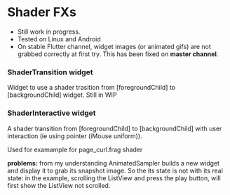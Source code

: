 # Shader FXs


- Still work in progress.
- Tested on Linux and Android
- On stable Flutter channel, widget images (or animated gifs) are not 
grabbed correctly at first try. This has been fixed on **master channel**.

### ShaderTransition widget
Widget to use a shader trasition from [foregroundChild] to [backgroundChild] widget.
Still in WIP

### ShaderInteractive widget
A shader transition from [foregroundChild] to [backgroundChild] with 
user interaction (ie using pointer (iMouse uniform)).

Used for examample for page_curl.frag shader


**problems:** from my understanding AnimatedSampler builds a new widget and 
display it to grab its snapshot image. So the its state is not with its real state:
in the example, scrolling the ListView and press the play button, will 
first show the ListView not scrolled.